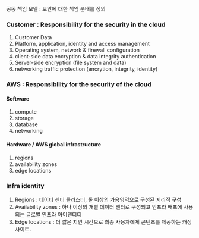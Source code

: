 공동 책임 모델
: 보안에 대한 책임 분배를 정의

### Customer : Responsibility for the security in the cloud

1. Customer Data
2. Platform, application, identity and access management
3. Operating system, network & firewall configuration
4. client-side data encryption & data integrity authentication
5. Server-side encryption (file system and data)
6. networking traffic protection (encrytion, integrity, identity)

### AWS : Responsibility for the security of the cloud

#### Software
1. compute
2. storage
3. database
4. networking

#### Hardware / AWS global infrastructure
1. regions
2. availability zones
3. edge locations

### Infra identity
1. Regions : 데이터 센터 클러스터, 둘 이상의 가용영역으로 구성된 지리적 구성
2. Availability zones : 하나 이상의 개별 데이터 센터로 구성되고 인프라 배포에 사용되는 글로벌 인프라 아이덴티티
3. Edge locations : 더 짧은 지연 시간으로 최종 사용자에게 콘텐츠를 제공하는 캐싱 사이트.


